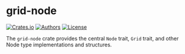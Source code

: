 
# grid-node

[![Crates.io](https://img.shields.io/crates/v/grid-node.svg?color=0000FF)](https://crates.io/crates/grid-node)
[![Authors](https://img.shields.io/badge/authors-Sonic_Engineering-0000FF.svg)](https://sonic.game)
[![License](https://img.shields.io/badge/license-Apache%202.0-0000FF.svg)](./LICENSE.md)

The `grid-node` crate provides the central `Node` trait, `Grid` trait, and other Node type implementations and structures.
